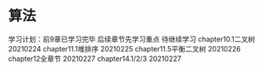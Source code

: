 # 算法
学习计划：前9章已学习完毕
后续章节先学习重点 待继续学习
chapter10.1二叉树 20210224
chapter11.1堆排序 20210225
chapter11.5平衡二叉树 20210226
chapter12全章节 20210227
chapter14.1/2/3 20210227



